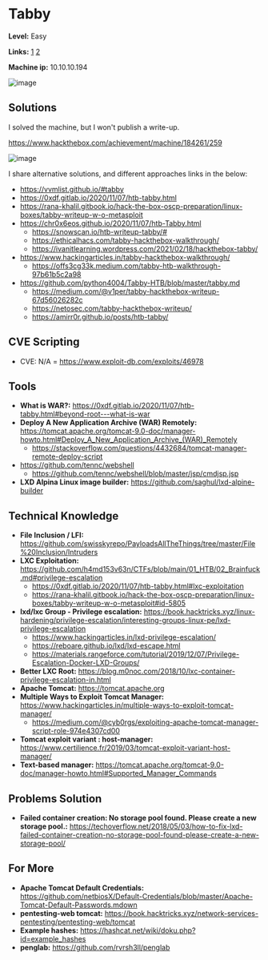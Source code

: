 # Tabby 

**Level:** Easy

**Links:** [1](https://www.hackthebox.com/machines/Tabby)  [2](https://app.hackthebox.com/machines/Tabby)

**Machine ip:** 10.10.10.194

![image](https://github.com/h4md153v63n/CTFs/assets/5091265/2227c005-63ba-4836-9185-d50d6423d8a4)


## Solutions
I solved the machine, but I won't publish a write-up.

https://www.hackthebox.com/achievement/machine/184261/259

![image](https://github.com/h4md153v63n/CTFs/assets/5091265/680622a9-6627-4d8c-8ed2-c7ae4a5e1813)

I share alternative solutions, and different approaches links in the below:
+ https://vvmlist.github.io/#tabby
+ https://0xdf.gitlab.io/2020/11/07/htb-tabby.html
+ https://rana-khalil.gitbook.io/hack-the-box-oscp-preparation/linux-boxes/tabby-writeup-w-o-metasploit
+ https://chr0x6eos.github.io/2020/11/07/htb-Tabby.html
  + https://snowscan.io/htb-writeup-tabby/#
  + https://ethicalhacs.com/tabby-hackthebox-walkthrough/
  + https://ivanitlearning.wordpress.com/2021/02/18/hackthebox-tabby/
+ https://www.hackingarticles.in/tabby-hackthebox-walkthrough/
  + https://offs3cg33k.medium.com/tabby-htb-walkthrough-97b61b5c2a98
+ https://github.com/python4004/Tabby-HTB/blob/master/tabby.md
  + https://medium.com/@v1per/tabby-hackthebox-writeup-67d56026282c
  + https://netosec.com/tabby-hackthebox-writeup/
  + https://amirr0r.github.io/posts/htb-tabby/


## CVE Scripting
+ CVE: N/A = https://www.exploit-db.com/exploits/46978


## Tools
+ **What is WAR?:** https://0xdf.gitlab.io/2020/11/07/htb-tabby.html#beyond-root---what-is-war
+ **Deploy A New Application Archive (WAR) Remotely:** https://tomcat.apache.org/tomcat-9.0-doc/manager-howto.html#Deploy_A_New_Application_Archive_(WAR)_Remotely
  + https://stackoverflow.com/questions/4432684/tomcat-manager-remote-deploy-script
+ https://github.com/tennc/webshell
	+ https://github.com/tennc/webshell/blob/master/jsp/cmdjsp.jsp
+ **LXD Alpina Linux image builder:** https://github.com/saghul/lxd-alpine-builder


## Technical Knowledge
+ **File Inclusion / LFI:** https://github.com/swisskyrepo/PayloadsAllTheThings/tree/master/File%20Inclusion/Intruders
+ **LXC Exploitation:** https://github.com/h4md153v63n/CTFs/blob/main/01_HTB/02_Brainfuck.md#privilege-escalation
  + https://0xdf.gitlab.io/2020/11/07/htb-tabby.html#lxc-exploitation
  + https://rana-khalil.gitbook.io/hack-the-box-oscp-preparation/linux-boxes/tabby-writeup-w-o-metasploit#id-5805
+ **lxd/lxc Group - Privilege escalation:** https://book.hacktricks.xyz/linux-hardening/privilege-escalation/interesting-groups-linux-pe/lxd-privilege-escalation
  + https://www.hackingarticles.in/lxd-privilege-escalation/
  + https://reboare.github.io/lxd/lxd-escape.html
  + https://materials.rangeforce.com/tutorial/2019/12/07/Privilege-Escalation-Docker-LXD-Groups/
+ **Better LXC Root:** https://blog.m0noc.com/2018/10/lxc-container-privilege-escalation-in.html
+ **Apache Tomcat:** https://tomcat.apache.org
+ **Multiple Ways to Exploit Tomcat Manager:** https://www.hackingarticles.in/multiple-ways-to-exploit-tomcat-manager/
  + https://medium.com/@cyb0rgs/exploiting-apache-tomcat-manager-script-role-974e4307cd00
+ **Tomcat exploit variant : host-manager:** https://www.certilience.fr/2019/03/tomcat-exploit-variant-host-manager/
+ **Text-based manager:** https://tomcat.apache.org/tomcat-9.0-doc/manager-howto.html#Supported_Manager_Commands


## Problems Solution
+ **Failed container creation: No storage pool found. Please create a new storage pool.:** https://techoverflow.net/2018/05/03/how-to-fix-lxd-failed-container-creation-no-storage-pool-found-please-create-a-new-storage-pool/


## For More
+ **Apache Tomcat Default Credentials:** https://github.com/netbiosX/Default-Credentials/blob/master/Apache-Tomcat-Default-Passwords.mdown
+ **pentesting-web tomcat:** https://book.hacktricks.xyz/network-services-pentesting/pentesting-web/tomcat
+ **Example hashes:** https://hashcat.net/wiki/doku.php?id=example_hashes
+ **penglab:** https://github.com/rvrsh3ll/penglab
